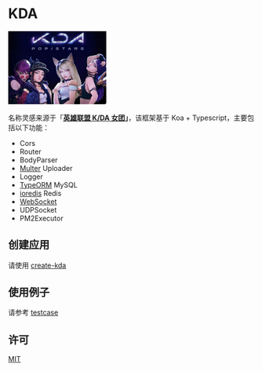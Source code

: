 # KDA

<img src="https://github.com/kdajs/kda/blob/master/docs/poster.jpeg?raw=true" width="200">

名称灵感来源于「**[英雄联盟 K/DA 女团](https://wikipedia.org/wiki/K/DA)」**，该框架基于 Koa + Typescript，主要包括以下功能：

* Cors
* Router
* BodyParser
* [Multer](https://www.npmjs.com/package/multer) Uploader
* Logger
* [TypeORM](https://typeorm.io/#/) MySQL
* [ioredis](https://github.com/luin/ioredis) Redis
* [WebSocket](https://socket.io/)
* UDPSocket
* PM2Executor

## 创建应用

请使用 [create-kda](https://github.com/kdajs/create-kda)

## 使用例子

请参考 [testcase](https://github.com/kdajs/kda/tree/master/testcase)

## 许可

[MIT](https://github.com/kdajs/kda/blob/master/LICENSE)

